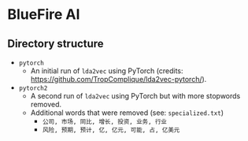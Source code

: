 # BlueFire AI

## Directory structure
* `pytorch`
    * An initial run of `lda2vec` using PyTorch (credits: https://github.com/TropComplique/lda2vec-pytorch/).
* `pytorch2`
    * A second run of `lda2vec` using PyTorch but with more stopwords removed.
    * Additional words that were removed (see: `specialized.txt`)
        * `公司, 市场, 同比, 增长, 投资, 业务, 行业`
        * `风险, 预期, 预计, 亿, 亿元, 可能, 占, 亿美元`
